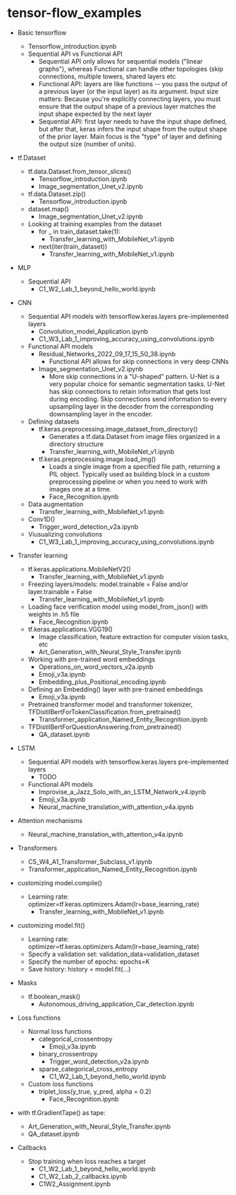 # tensor-flow_examples

* Basic tensorflow
  * Tensorflow_introduction.ipynb
  * Sequential API vs Functional API
    * Sequential API only allows for sequential models ("linear graphs"), whereas Functional can handle other topologies (skip connections, multiple towers, shared layers etc
    * Functional API: layers are like functions -- you pass the output of a previous layer (or the input layer) as its argument. Input size matters: Because you're explicitly connecting layers, you must ensure that the output shape of a previous layer matches the input shape expected by the next layer
    * Sequential API: first layer needs to have the input shape defined, but after that, keras infers the input shape from the output shape of the prior layer. Main focus is the "type" of layer and defining the output size (number of units).

* tf.Dataset
  * tf.data.Dataset.from_tensor_slices()
    * Tensorflow_introduction.ipynb
    * Image_segmentation_Unet_v2.ipynb
  * tf.data.Dataset.zip()
    * Tensorflow_introduction.ipynb
  * dataset.map()
    * Image_segmentation_Unet_v2.ipynb
  * Looking at training examples from the dataset
    * for _ in train_dataset.take(1):
      * Transfer_learning_with_MobileNet_v1.ipynb
    * next(iter(train_dataset))
      * Transfer_learning_with_MobileNet_v1.ipynb
     
* MLP
  * Sequential API
    * C1_W2_Lab_1_beyond_hello_world.ipynb
* CNN
  * Sequential API models with tensorflow.keras.layers pre-implemented layers
    * Convolution_model_Application.ipynb
    * C1_W3_Lab_1_improving_accuracy_using_convolutions.ipynb
  * Functional API models
    * Residual_Networks_2022_09_17_15_50_38.ipynb
      * Functional API allows for skip connections in very deep CNNs
    * Image_segmentation_Unet_v2.ipynb
      * More skip connections in a "U-shaped" pattern. U-Net is a very popular choice for  semantic segmentation tasks. U-Net has skip connections to retain information that gets lost during encoding. Skip connections send information to every upsampling layer in the decoder from the corresponding downsampling layer in the encoder.
  * Defining datasets
    * tf.keras.preprocessing.image_dataset_from_directory()
      * Generates a tf.data.Dataset from image files organized in a directory structure
      * Transfer_learning_with_MobileNet_v1.ipynb
    * tf.keras.preprocessing.image.load_img()
      * Loads a single image from a specified file path, returning a PIL object. Typically used as building block in a custom preprocessing pipeline or when you need to work with images one at a time.
      * Face_Recognition.ipynb
  * Data augmentation
    * Transfer_learning_with_MobileNet_v1.ipynb
  * Conv1D()
    * Trigger_word_detection_v2a.ipynb
  * Viusualizing convolutions
    * C1_W3_Lab_1_improving_accuracy_using_convolutions.ipynb
* Transfer learning
  * tf.keras.applications.MobileNetV2()
    * Transfer_learning_with_MobileNet_v1.ipynb
  * Freezing layers/models: model.trainable = False and/or layer.trainable = False
    * Transfer_learning_with_MobileNet_v1.ipynb
  * Loading face verification model using model_from_json() with weights in .h5 file
    * Face_Recognition.ipynb
  * tf.keras.applications.VGG19()
    * Image classification, feature extraction for computer vision tasks, etc
    * Art_Generation_with_Neural_Style_Transfer.ipynb
  * Working with pre-trained word embeddings
    * Operations_on_word_vectors_v2a.ipynb
    * Emoji_v3a.ipynb
    * Embedding_plus_Positional_encoding.ipynb
  * Defining an Embedding() layer with pre-trained embeddings
    * Emoji_v3a.ipynb
  * Pretrained transformer model and transformer tokenizer, TFDistilBertForTokenClassification.from_pretrained()
    * Transformer_application_Named_Entity_Recognition.ipynb
  * TFDistilBertForQuestionAnswering.from_pretrained()
    * QA_dataset.ipynb

* LSTM
  * Sequential API models with tensorflow.keras.layers pre-implemented layers
    * TODO
  * Functional API models
    * Improvise_a_Jazz_Solo_with_an_LSTM_Network_v4.ipynb
    * Emoji_v3a.ipynb
    * Neural_machine_translation_with_attention_v4a.ipynb
* Attention mechanisms
  * Neural_machine_translation_with_attention_v4a.ipynb
* Transformers
  * C5_W4_A1_Transformer_Subclass_v1.ipynb
  * Transformer_application_Named_Entity_Recognition.ipynb
* customizing model.compile()
  * Learning rate: optimizer=tf.keras.optimizers.Adam(lr=base_learning_rate)
    * Transfer_learning_with_MobileNet_v1.ipynb
* customizing model.fit()
  * Learning rate: optimizer=tf.keras.optimizers.Adam(lr=base_learning_rate)
  * Specify a validation set: validation_data=validation_dataset
  * Specify the number of epochs: epochs=K
  * Save history: history = model.fit(...)
* Masks
  * tf.boolean_mask()
    * Autonomous_driving_application_Car_detection.ipynb
* Loss functions
  * Normal loss functions
    * categorical_crossentropy
      * Emoji_v3a.ipynb
    * binary_crossentropy
      * Trigger_word_detection_v2a.ipynb
    * sparse_categorical_cross_entropy
      * C1_W2_Lab_1_beyond_hello_world.ipynb
  * Custom loss functions
    * triplet_loss(y_true, y_pred, alpha = 0.2)
      * Face_Recognition.ipynb
* with tf.GradientTape() as tape:
  * Art_Generation_with_Neural_Style_Transfer.ipynb
  * QA_dataset.ipynb
* Callbacks
  * Stop training when loss reaches a target
    * C1_W2_Lab_1_beyond_hello_world.ipynb
    * C1_W2_Lab_2_callbacks.ipynb
    * C1W2_Assignment.ipynb




